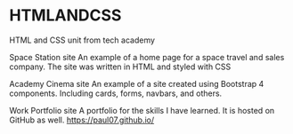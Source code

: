 # HTMLANDCSS
HTML and CSS unit from tech academy

Space Station site
  An example of a home page for a space travel and sales company. The site was written in HTML and styled with CSS  

Academy Cinema site
  An example of a site created using Bootstrap 4 components. Including cards, forms, navbars, and others.

Work Portfolio site
  A portfolio for the skills I have learned. It is hosted on GitHub as well. 
  https://paul07.github.io/
